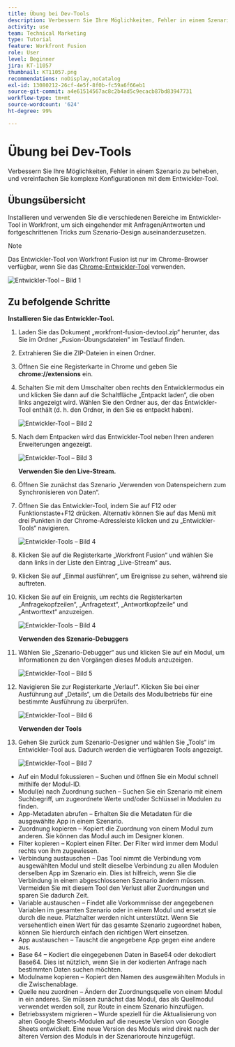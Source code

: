 ```yaml
---
title: Übung bei Dev-Tools
description: Verbessern Sie Ihre Möglichkeiten, Fehler in einem Szenario zu beheben, und vereinfachen Sie komplexe Konfigurationen mit dem Entwickler-Tool.
activity: use
team: Technical Marketing
type: Tutorial
feature: Workfront Fusion
role: User
level: Beginner
jira: KT-11057
thumbnail: KT11057.png
recommendations: noDisplay,noCatalog
exl-id: 13080212-26cf-4e5f-8f0b-fc59a6f66eb1
source-git-commit: a4e61514567ac8c2b4ad5c9ecacb87bd83947731
workflow-type: tm+mt
source-wordcount: '624'
ht-degree: 99%

---
```


# Übung bei Dev-Tools

Verbessern Sie Ihre Möglichkeiten, Fehler in einem Szenario zu beheben, und vereinfachen Sie komplexe Konfigurationen mit dem Entwickler-Tool.

## Übungsübersicht

Installieren und verwenden Sie die verschiedenen Bereiche im Entwickler-Tool in Workfront, um sich eingehender mit Anfragen/Antworten und fortgeschrittenen Tricks zum Szenario-Design auseinanderzusetzen.

>[!NOTE]
>
>Das Entwickler-Tool von Workfront Fusion ist nur im Chrome-Browser verfügbar, wenn Sie das [Chrome-Entwickler-Tool](https://developer.chrome.com/docs/devtools/) verwenden.

![Entwickler-Tool – Bild 1](../12-exercises/assets/devtool-walkthrough-1.png)

## Zu befolgende Schritte

**Installieren Sie das Entwickler-Tool.**

1. Laden Sie das Dokument „workfront-fusion-devtool.zip“ herunter, das Sie im Ordner „Fusion-Übungsdateien“ im Testlauf finden.
1. Extrahieren Sie die ZIP-Dateien in einen Ordner.
1. Öffnen Sie eine Registerkarte in Chrome und geben Sie **chrome://extensions** ein.
1. Schalten Sie mit dem Umschalter oben rechts den Entwicklermodus ein und klicken Sie dann auf die Schaltfläche „Entpackt laden“, die oben links angezeigt wird. Wählen Sie den Ordner aus, der das Entwickler-Tool enthält (d. h. den Ordner, in den Sie es entpackt haben).

   ![Entwickler-Tool – Bild 2](../12-exercises/assets/devtool-walkthrough-2.png)

1. Nach dem Entpacken wird das Entwickler-Tool neben Ihren anderen Erweiterungen angezeigt.

   ![Entwickler-Tool – Bild 3](../12-exercises/assets/devtool-walkthrough-3.png)

   **Verwenden Sie den Live-Stream.**

1. Öffnen Sie zunächst das Szenario „Verwenden von Datenspeichern zum Synchronisieren von Daten“.
1. Öffnen Sie das Entwickler-Tool, indem Sie auf F12 oder Funktionstaste+F12 drücken. Alternativ können Sie auf das Menü mit drei Punkten in der Chrome-Adressleiste klicken und zu „Entwickler-Tools“ navigieren.

   ![Entwickler-Tools – Bild 4](../12-exercises/assets/navigate-to-devtools.png)

1. Klicken Sie auf die Registerkarte „Workfront Fusion“ und wählen Sie dann links in der Liste den Eintrag „Live-Stream“ aus.
1. Klicken Sie auf „Einmal ausführen“, um Ereignisse zu sehen, während sie auftreten.
1. Klicken Sie auf ein Ereignis, um rechts die Registerkarten „Anfragekopfzeilen“, „Anfragetext“, „Antwortkopfzeile“ und „Antworttext“ anzuzeigen.

   ![Entwickler-Tools – Bild 4](../12-exercises/assets/devtool-walkthrough-4.png)

   **Verwenden des Szenario-Debuggers**

1. Wählen Sie „Szenario-Debugger“ aus und klicken Sie auf ein Modul, um Informationen zu den Vorgängen dieses Moduls anzuzeigen.

   ![Entwickler-Tool – Bild 5](../12-exercises/assets/devtool-walkthrough-5.png)

1. Navigieren Sie zur Registerkarte „Verlauf“. Klicken Sie bei einer Ausführung auf „Details“, um die Details des Modulbetriebs für eine bestimmte Ausführung zu überprüfen.

   ![Entwickler-Tool – Bild 6](../12-exercises/assets/devtool-walkthrough-6.png)

   **Verwenden der Tools**

1. Gehen Sie zurück zum Szenario-Designer und wählen Sie „Tools“ im Entwickler-Tool aus. Dadurch werden die verfügbaren Tools angezeigt.

   ![Entwickler-Tool – Bild 7](../12-exercises/assets/devtool-walkthrough-7.png)

+ Auf ein Modul fokussieren – Suchen und öffnen Sie ein Modul schnell mithilfe der Modul-ID.
+ Modul(e) nach Zuordnung suchen – Suchen Sie ein Szenario mit einem Suchbegriff, um zugeordnete Werte und/oder Schlüssel in Modulen zu finden.
+ App-Metadaten abrufen – Erhalten Sie die Metadaten für die ausgewählte App in einem Szenario.
+ Zuordnung kopieren – Kopiert die Zuordnung von einem Modul zum anderen. Sie können das Modul auch im Designer klonen.
+ Filter kopieren – Kopiert einen Filter. Der Filter wird immer dem Modul rechts von ihm zugewiesen.
+ Verbindung austauschen – Das Tool nimmt die Verbindung vom ausgewählten Modul und stellt dieselbe Verbindung zu allen Modulen derselben App im Szenario ein. Dies ist hilfreich, wenn Sie die Verbindung in einem abgeschlossenen Szenario ändern müssen. Vermeiden Sie mit diesem Tool den Verlust aller Zuordnungen und sparen Sie dadurch Zeit.
+ Variable austauschen – Findet alle Vorkommnisse der angegebenen Variablen im gesamten Szenario oder in einem Modul und ersetzt sie durch die neue. Platzhalter werden nicht unterstützt. Wenn Sie versehentlich einen Wert für das gesamte Szenario zugeordnet haben, können Sie hierdurch einfach den richtigen Wert einsetzen.
+ App austauschen – Tauscht die angegebene App gegen eine andere aus.
+ Base 64 – Kodiert die eingegebenen Daten in Base64 oder dekodiert Base64. Dies ist nützlich, wenn Sie in der kodierten Anfrage nach bestimmten Daten suchen möchten.
+ Modulname kopieren – Kopiert den Namen des ausgewählten Moduls in die Zwischenablage.
+ Quelle neu zuordnen – Ändern der Zuordnungsquelle von einem Modul in ein anderes. Sie müssen zunächst das Modul, das als Quellmodul verwendet werden soll, zur Route in einem Szenario hinzufügen.
+ Betriebssystem migrieren – Wurde speziell für die Aktualisierung von alten Google Sheets-Modulen auf die neueste Version von Google Sheets entwickelt. Eine neue Version des Moduls wird direkt nach der älteren Version des Moduls in der Szenarioroute hinzugefügt.
